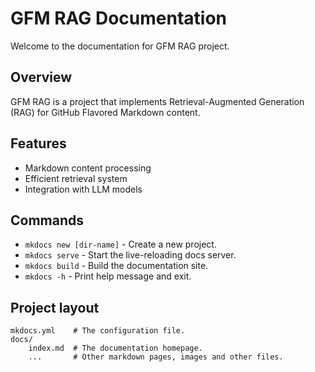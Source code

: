 # GFM RAG Documentation

Welcome to the documentation for GFM RAG project.

## Overview

GFM RAG is a project that implements Retrieval-Augmented Generation (RAG) for GitHub Flavored Markdown content.

## Features

- Markdown content processing
- Efficient retrieval system
- Integration with LLM models

## Commands

* `mkdocs new [dir-name]` - Create a new project.
* `mkdocs serve` - Start the live-reloading docs server.
* `mkdocs build` - Build the documentation site.
* `mkdocs -h` - Print help message and exit.

## Project layout

    mkdocs.yml    # The configuration file.
    docs/
        index.md  # The documentation homepage.
        ...       # Other markdown pages, images and other files.

